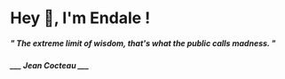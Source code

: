 <h1 title="head"> Hey 👋, I'm Endale !</h1>

**<h5><i>" The extreme limit of wisdom, that's what the public calls madness. "</i></h5>**

*<b>___ Jean Cocteau ___</b>*
